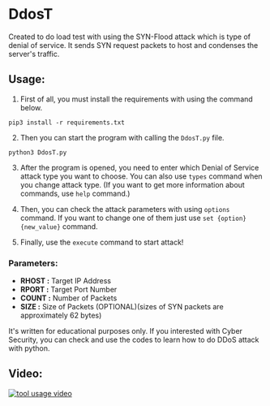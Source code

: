 # DdosT

Created to do load test with using the SYN-Flood attack which is type of denial of service. It sends SYN request packets to host and condenses the server's traffic.


## Usage:

1. First of all, you must install the requirements with using the command below.
```
pip3 install -r requirements.txt
```

2. Then you can start the program with calling the `DdosT.py` file.
```
python3 DdosT.py
```

3. After the program is opened, you need to enter which Denial of Service attack type you want to choose. You can also use `types` command when you change attack type. (If you want to get more information about commands, use `help` command.)

4. Then, you can check the attack parameters with using `options` command. If you want to change one of them just use `set {option} {new_value}` command.

5. Finally, use the `execute` command to start attack!


### Parameters:
- **RHOST :** Target IP Address
- **RPORT :** Target Port Number
- **COUNT :** Number of Packets
- **SIZE :** Size of Packets (OPTIONAL)(sizes of SYN packets are approximately 62 bytes)


It's written for educational purposes only. If you interested with Cyber Security, you can check and use the codes to learn how to do DDoS attack with python.

## Video:

[![tool usage video](https://img.youtube.com/vi/qJ4Cem45P4M/0.jpg)](https://www.youtube.com/watch?v=qJ4Cem45P4M)
